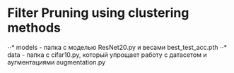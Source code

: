 # Filter Pruning using clustering methods

⋅⋅* models - папка с моделью ResNet20.py и весами best_test_acc.pth
⋅⋅* data - папка с cifar10.py, который упрощает работу с датасетом и аугментациями augmentation.py
